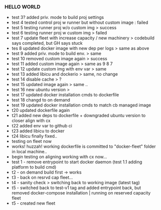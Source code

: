 ### HELLO WORLD
- test 3? added priv. mode to build proj settings
- test 4 tested control proj w runner but without custom image : failed 
- test 5 testing runner proj w/o custom img > success
- test 6 testing runner proj w custom img > failed
- test 7 update fleet with increase capacity / new machinery > codebuild says completed, but GH says stuck
- tes 8 updated docker image with new dep per logs > same as above
- test 9 added priv. mode to build env. > same
- test 10 removed custom image again > success
- test 11 added custom image again > same as 9 8 7
- test 12 update custom img with env var > same
- test 13 added libicu and dockerio > same, no change
- test 14 disable cache > ?
- test 15 updated image again > same ..
- test 16 new ubuntu version >
- test 17 updated docker installation cmds to dockerfile
- test 18 changd to on demand
- test 19 updated docker installation cmds to match cb managed image
- t20 updated dockerfile again
- t21 added new deps to dockerfile + downgraded ubuntu version to closer align with cx
- t22 added env var to github ci
- t23 added libicu to docker
- t24 libicu finally fixed..
- testing on fleet now
- works! huzzah! working dockerfile is committed to "docker-fleet" folder in local machine..
- begin testing on aligning working with cx now...
- test 1 - remove entrypoint to start docker daemon (test 1.1 adding platform to build cmd)
- t2 - on demand build first -> works
- t3 - back on resrvd cap fleet...
- t4 - sanity check > switching back to working image (latest tag)
- t5 - switched back to test-v1 tag and added entrypoint back, but removed docker-compose installation | running on reserved capacity fleet
- t5 - created new fleet

